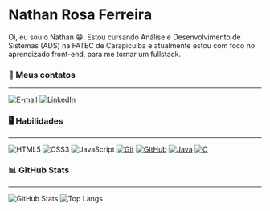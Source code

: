 # Nathan Rosa Ferreira
Oi, eu sou o Nathan 😁. Estou cursando Análise e Desenvolvimento de Sistemas (ADS) na FATEC de Carapicuíba e atualmente estou com foco no aprendizado front-end, para me tornar um fullstack.  

### 💬 Meus contatos 
---
[![E-mail](https://img.shields.io/badge/-Email-000?style=for-the-badge&logo=gmail&logoColor=)](mailto:nathanrosaferreira@gmail.com)
[![LinkedIn](https://img.shields.io/badge/-LinkedIn-000?style=for-the-badge&logo=linkedin&logoColor=30A3DC)](https://www.linkedin.com/in/nathan-rosa-ferreira/)

### 🖥️ Habilidades
---
![HTML5](https://img.shields.io/badge/HTML-000?style=for-the-badge&logo=html5&logoColor=30A3DC)
![CSS3](https://img.shields.io/badge/CSS3-000?style=for-the-badge&logo=css3&logoColor=E94D5F)
![JavaScript](https://img.shields.io/badge/JavaScript-000?style=for-the-badge&logo=javascript&logoColor=30A3DC)
[![Git](https://img.shields.io/badge/Git-000?style=for-the-badge&logo=git&logoColor=E94D5F)]() 
[![GitHub](https://img.shields.io/badge/GitHub-000?style=for-the-badge&logo=github&logoColor=30A3DC)]()
[![Java](https://img.shields.io/badge/Java-000?style=for-the-badge&logo=openjdk&logoColor=)]()
[![C](https://img.shields.io/badge/C-000?style=for-the-badge&logo=c&logoColor=)]()


### 📊 GitHub Stats
---
![GitHub Stats](https://github-readme-stats.vercel.app/api?username=nathanferr&theme=transparent&bg_color=000&border_color=30A3DC&show_icons=true&icon_color=30A3DC&title_color=E94D5F&text_color=FFF)
![Top Langs](https://github-readme-stats-git-masterrstaa-rickstaa.vercel.app/api/top-langs/?username=nathanferr&layout=compact&bg_color=000&border_color=30A3DC&title_color=E94D5F&text_color=FFF)


